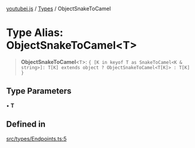 [youtubei.js](../../../README.md) / [Types](../README.md) / ObjectSnakeToCamel

# Type Alias: ObjectSnakeToCamel\<T\>

> **ObjectSnakeToCamel**\<`T`\>: `{ [K in keyof T as SnakeToCamel<K & string>]: T[K] extends object ? ObjectSnakeToCamel<T[K]> : T[K] }`

## Type Parameters

• **T**

## Defined in

[src/types/Endpoints.ts:5](https://github.com/LuanRT/YouTube.js/blob/eb21af33db708f0355f4fb15881f5d4fabc7b06c/src/types/Endpoints.ts#L5)
